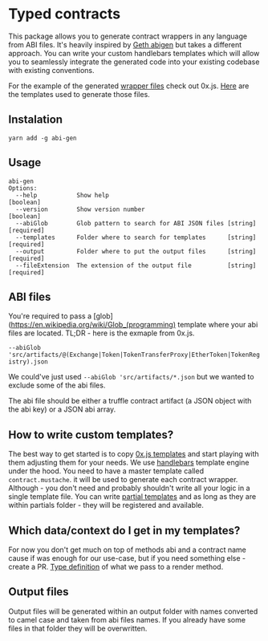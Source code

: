 # Typed contracts

This package allows you to generate contract wrappers in any language from ABI files.
It's heavily inspired by [Geth abigen](https://github.com/ethereum/go-ethereum/wiki/Native-DApps:-Go-bindings-to-Ethereum-contracts) but takes a different approach.
You can write your custom handlebars templates which will allow you to seamlessly integrate the generated code into your existing codebase with existing conventions.

For the example of the generated [wrapper files](https://github.com/0xProject/0x.js/tree/development/packages/0x.js/src/contract_wrappers/generated) check out 0x.js.
[Here](https://github.com/0xProject/0x.js/tree/development/packages/abi-gen-templates) are the templates used to generate those files.

## Instalation
`yarn add -g abi-gen`
## Usage
```
abi-gen
Options:
  --help           Show help                                           [boolean]
  --version        Show version number                                 [boolean]
  --abiGlob        Glob pattern to search for ABI JSON files [string] [required]
  --templates      Folder where to search for templates      [string] [required]
  --output         Folder where to put the output files      [string] [required]
  --fileExtension  The extension of the output file          [string] [required]
```
## ABI files
You're required to pass a [glob](https://en.wikipedia.org/wiki/Glob_(programming) template where your abi files are located.
TL;DR - here is the exmaple from 0x.js.

`--abiGlob 'src/artifacts/@(Exchange|Token|TokenTransferProxy|EtherToken|TokenRegistry).json`

We could've just used `--abiGlob 'src/artifacts/*.json` but we wanted to exclude some of the abi files.

The abi file should be either a truffle contract artifact (a JSON object with the abi key) or a JSON abi array.
## How to write custom templates?
The best way to get started is to copy [0x.js templates](https://github.com/0xProject/0x.js/tree/development/packages/abi-gen-templates) and start playing with them adjusting them for your needs.
We use [handlebars](handlebarsjs.com) template engine under the hood.
You need to have a master template called `contract.mustache`. it will be used to generate each contract wrapper. Although - you don't need and probably shouldn't write all your logic in a single template file. You can write [partial templates](http://handlebarsjs.com/partials.html) and as long as they are within partials folder - they will be registered and available.
## Which data/context do I get in my templates?
For now you don't get much on top of methods abi and a contract name cause if was enough for our use-case, but if you need something else - create a PR.
[Type definition](https://github.com/0xProject/0x.js/tree/development/packages/abi-gen/src/types.ts) of what we pass to a render method.
## Output files
Output files will be generated within an output folder with names converted to camel case and taken from abi files names. If you already have some files in that folder they will be overwritten.
